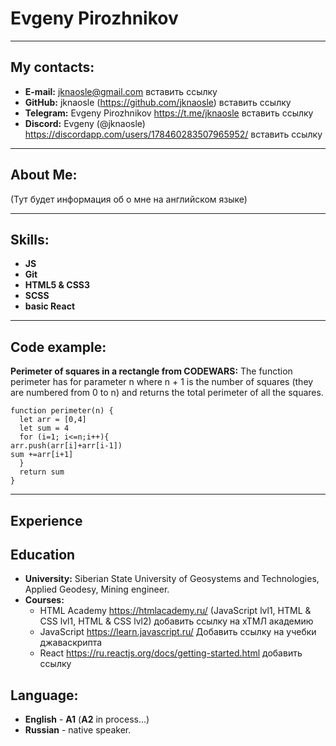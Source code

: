 # Evgeny Pirozhnikov
****
## My contacts:
* __E-mail:__ jknaosle@gmail.com вставить ссылку
* __GitHub:__ jknaosle  (https://github.com/jknaosle) вставить ссылку
* __Telegram:__ Evgeny Pirozhnikov  https://t.me/jknaosle вставить ссылку
* __Discord:__ Evgeny (@jknaosle) https://discordapp.com/users/178460283507965952/ вставить ссылку
****
## About Me:
(Тут будет информация об о мне на английском языке)
****
## Skills:
* __JS__
* __Git__
* __HTML5 & CSS3__
* __SCSS__
* __basic React__
****
## Code example:
__Perimeter of squares in a rectangle from CODEWARS:__ The function perimeter has for parameter n where n + 1 is the number of squares (they are numbered from 0 to n) and returns the total perimeter of all the squares.
```
function perimeter(n) {
  let arr = [0,4]
  let sum = 4
  for (i=1; i<=n;i++){
arr.push(arr[i]+arr[i-1])
sum +=arr[i+1]
  }
  return sum
}
```
****
## Experience 
<!-- сделать ссылку на проект  СV-->
## Education
* __University:__ Siberian State University of Geosystems and Technologies, Applied Geodesy, Mining engineer.
* __Courses:__ 
    * HTML Academy https://htmlacademy.ru/ (JavaScript lvl1, HTML & CSS lvl1, HTML & CSS lvl2) добавить ссылку на хТМЛ академию
	 * JavaScript https://learn.javascript.ru/ Добавить ссылку на учебки джаваскрипта
	 * React https://ru.reactjs.org/docs/getting-started.html добавить ссылку
## Language:
* __English__ - __A1__ (__A2__ in process…)
* __Russian__ - native speaker.
